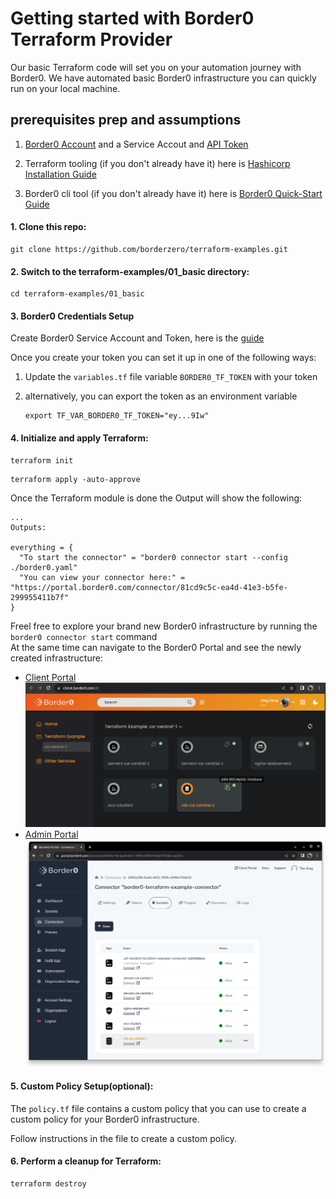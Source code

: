 # Getting started with Border0 Terraform Provider
Our basic Terraform code will set you on your automation journey with Border0. 
We have automated basic Border0 infrastructure you can quickly run on your local machine.

## prerequisites prep and assumptions
1. [Border0 Account](https://docs.border0.com/docs/signup) and a Service Accout and [API Token](https://portal.border0.com/iam?tab=service-accounts)

2. Terraform tooling (if you don't already have it) here is [Hashicorp Installation Guide](https://learn.hashicorp.com/tutorials/terraform/install-cli)

3. Border0 cli tool (if you don't already have it) here is [Border0 Quick-Start Guide](https://docs.border0.com/docs/quick-start)

#### 1. Clone this repo:
```
git clone https://github.com/borderzero/terraform-examples.git
```

#### 2. Switch to the terraform-examples/01_basic directory:
```
cd terraform-examples/01_basic
```

#### 3. Border0 Credentials Setup

Create Border0 Service Account and Token, here is the [guide](https://docs.border0.com/docs/service-accounts)

Once you create your token you can set it up in one of the following ways:

1. Update the ``variables.tf`` file variable ``BORDER0_TF_TOKEN`` with your token

2. alternatively, you can export the token as an environment variable
    ```
    export TF_VAR_BORDER0_TF_TOKEN="ey...9Iw"
    ```

#### 4. Initialize and apply Terraform:
```
terraform init
```
```
terraform apply -auto-approve
```
Once the Terraform module is done the Output will show the following:

```
...
Outputs:

everything = {
  "To start the connector" = "border0 connector start --config ./border0.yaml"
  "You can view your connector here:" = "https://portal.border0.com/connector/81cd9c5c-ea4d-41e3-b5fe-299955411b7f"
}
```
Freel free to explore your brand new Border0 infrastructure by running the `border0 connector start` command<br>
At the same time can navigate to the Border0 Portal and see the newly created infrastructure:
- [Client Portal](https://client.border0.com/#/login)
[![Client Portal](/img/client-portal.png)](https://client.border0.com)
- [Admin Portal](https://portal.border0.com/mysockets)
[![Admin Portal](/img/admin-portal.png)](https://portal.border0.com)

#### 5. Custom Policy Setup(optional):
The `policy.tf` file contains a custom policy that you can use to create a custom policy for your Border0 infrastructure.

Follow instructions in the file to create a custom policy.
#### 6. Perform a cleanup for Terraform:
```
terraform destroy
```
